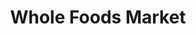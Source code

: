 ---
title: "Whole Foods Market"
url: /portland/whole-foods-market-northeast-15th-avenue/
shop: supermarket
---